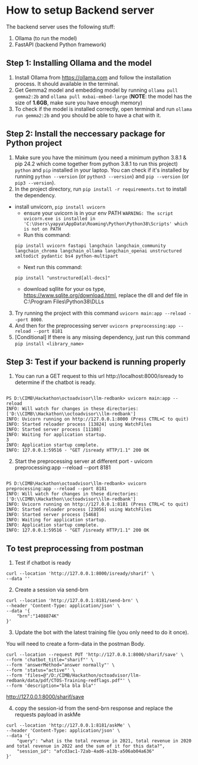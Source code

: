 # How to setup Backend server

The backend server uses the following stuff:

1. Ollama (to run the model)
2. FastAPI (backend Python framework)

## Step 1: Installing Ollama and the model

1. Install Ollama from https://ollama.com and follow the installation process. It should available in the terminal.
2. Get Gemma2 model and embedding model by running `ollama pull gemma2:2b` and `ollama pull mxbai-embed-large` (**NOTE**: the model has the size of **1.6GB**, make sure you have enough memory)
3. To check if the model is installed correctly, open terminal and run `ollama run gemma2:2b` and you should be able to have a chat with it.

## Step 2: Install the neccessary package for Python project

1. Make sure you have the minimum (you need a minimum python 3.8.1 & pip 24.2 which come together from python 3.8.1 to run this project) `python` and `pip` installed in your laptop. You can check if it's installed by running `python --version` (or `python3 --version`) and `pip --version` (or `pip3 --version`).
2. In the project directory, run `pip install -r requirements.txt` to install the dependency.

- install unvicorn, `pip install uvicorn`
  - ensure your uvicorn is in your env PATH
    `WARNING: The script uvicorn.exe is installed in 'C:\Users\yapya\AppData\Roaming\Python\Python38\Scripts' which is not on PATH`
  - Run this command:
  ```
  pip install uvicorn fastapi langchain langchain_community langchain_chroma langchain_ollama langchain_openai unstructured xmltodict pydantic bs4 python-multipart
  ```
  - Next run this command:
  ```
  pip install "unstructured[all-docs]"
  ```
  - download sqllite for your os type, https://www.sqlite.org/download.html, replace the dll and def file in C:\Program Files\Python38\DLLs

3. Try running the project with this command `uvicorn main:app --reload --port 8000`.
4. And then for the preprocessing server `uvicorn preprocessing:app --reload --port 8181`
5. [Conditional] If there is any missing dependency, just run this command `pip install <library_name>`

## Step 3: Test if your backend is running properly

1. You can run a GET request to this url http://localhost:8000/isready to determine if the chatbot is ready.

```

PS D:\CIMB\Hackathon\octoadvisor\llm-redbank> uvicorn main:app --reload
INFO: Will watch for changes in these directories: ['D:\\CIMB\\Hackathon\\octoadvisor\\llm-redbank']
INFO: Uvicorn running on http://127.0.0.1:8000 (Press CTRL+C to quit)
INFO: Started reloader process [13824] using WatchFiles
INFO: Started server process [11108]
INFO: Waiting for application startup.
3
INFO: Application startup complete.
INFO: 127.0.0.1:59516 - "GET /isready HTTP/1.1" 200 OK

```

2. Start the preprocessing server at different port - uvicorn preprocessing:app --reload --port 8181

```

PS D:\CIMB\Hackathon\octoadvisor\llm-redbank> uvicorn preprocessing:app --reload --port 8181
INFO: Will watch for changes in these directories: ['D:\\CIMB\\Hackathon\\octoadvisor\\llm-redbank']
INFO: Uvicorn running on http://127.0.0.1:8181 (Press CTRL+C to quit)
INFO: Started reloader process [23056] using WatchFiles
INFO: Started server process [5468]
INFO: Waiting for application startup.
INFO: Application startup complete.
INFO: 127.0.0.1:59516 - "GET /isready HTTP/1.1" 200 OK

```

## To test preprocessing from postman

1. Test if chatbot is ready

```
curl --location 'http://127.0.0.1:8000/isready/sharif' \
--data ''
```

2. Create a session via send-brn

```
curl --location 'http://127.0.0.1:8181/send-brn' \
--header 'Content-Type: application/json' \
--data '{
    "brn":"1408874K"
}'
```

3. Update the bot with the latest training file (you only need to do it once).

You will need to create a form-data in the postman Body.

```
curl --location --request PUT 'http://127.0.0.1:8000/sharif/save' \
--form 'chatbot_title="sharif"' \
--form 'answerMethod="answer normally"' \
--form 'status="active"' \
--form 'files=@"/D:/CIMB/Hackathon/octoadvisor/llm-redbank/data/pdf/CTOS-Training-redflags.pdf"' \
--form 'description="bla bla bla"'
```
http://127.0.0.1:8000/sharif/save

4. copy the session-id from the send-brn response and replace the requests payload in askMe

```
curl --location 'http://127.0.0.1:8181/askMe' \
--header 'Content-Type: application/json' \
--data '{
    "query": "what is the total revenue in 2021, total revenue in 2020 and total revenue in 2022 and the sum of it for this data?",
    "session_id": "afcd3ac1-72ab-4ad6-a13b-a506ab04a636"
}'
```

